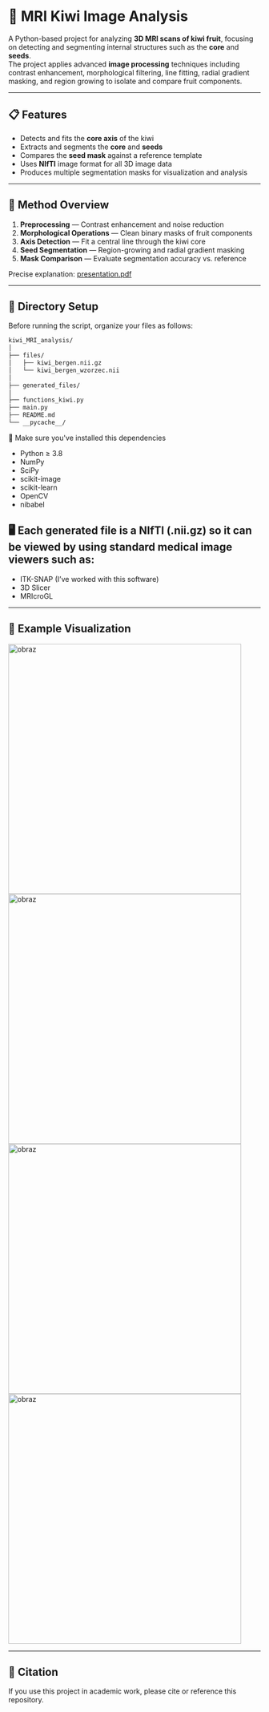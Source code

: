 # 🥝 MRI Kiwi Image Analysis

A Python-based project for analyzing **3D MRI scans of kiwi fruit**, focusing on detecting and segmenting internal structures such as the **core** and **seeds**.  
The project applies advanced **image processing** techniques including contrast enhancement, morphological filtering, line fitting, radial gradient masking, and region growing to isolate and compare fruit components.

---

## 📋 Features

- Detects and fits the **core axis** of the kiwi  
- Extracts and segments the **core** and **seeds**  
- Compares the **seed mask** against a reference template  
- Uses **NIfTI** image format for all 3D image data  
- Produces multiple segmentation masks for visualization and analysis  

---


## 🧠 Method Overview

1. **Preprocessing** — Contrast enhancement and noise reduction  
2. **Morphological Operations** — Clean binary masks of fruit components  
3. **Axis Detection** — Fit a central line through the kiwi core  
4. **Seed Segmentation** — Region-growing and radial gradient masking  
5. **Mask Comparison** — Evaluate segmentation accuracy vs. reference  

Precise explanation:
[presentation.pdf](https://github.com/user-attachments/files/23152903/presentation.pdf)

---

## 📂 Directory Setup

Before running the script, organize your files as follows:
```bash
kiwi_MRI_analysis/
│
├── files/                  
│   ├── kiwi_bergen.nii.gz
│   └── kiwi_bergen_wzorzec.nii
│
├── generated_files/          
│
├── functions_kiwi.py          
├── main.py                    
├── README.md                  
└── __pycache__/               
```
🧩 Make sure you've installed this dependencies

- Python ≥ 3.8
- NumPy 
- SciPy 
- scikit-image 
- scikit-learn 
- OpenCV 
- nibabel 



## 🖥 Each generated file is a NIfTI (.nii.gz) so it can be viewed by using standard medical image viewers such as:

- ITK-SNAP (I’ve worked with this software)
- 3D Slicer
- MRIcroGL



---

## 🧪 Example Visualization

<img width="465" height="499" alt="obraz" src="https://github.com/user-attachments/assets/b9780e63-1658-4e10-87bb-3f4c0e97ef80" />
<img width="465" height="499" alt="obraz" src="https://github.com/user-attachments/assets/f3afbf9d-4845-4052-b284-b2d7b0e68ea8" />
<img width="465" height="499" alt="obraz" src="https://github.com/user-attachments/assets/1804134d-24db-48c0-b081-7a3eb97bc33d" />
<img width="465" height="499" alt="obraz" src="https://github.com/user-attachments/assets/b3b1edb5-8103-4f3e-a2d9-df2ed06babc4" />


---

## 🧠 Citation

If you use this project in academic work, please cite or reference this repository.
